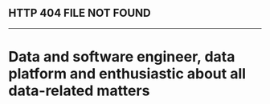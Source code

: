 ## HTTP 404 FILE NOT FOUND
______________________

# Data and software engineer, data platform and enthusiastic about all data-related matters
